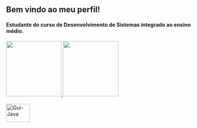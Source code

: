 ## Bem vindo ao meu perfil!
#### Estudante do curso de Desenvolvimento de Sistemas integrado ao ensino médio.
<div>
    <a href="https://github.com/guilhermegarrote">
    <img height="150em" src="https://github-readme-stats-ten-gilt.vercel.app/api?username=guilhermegarrote&show_icons=true&theme=dark#gh-dark-mode-only&count_private=true">
    <img height="150em" src="https://github-readme-stats-ten-gilt.vercel.app/api/top-langs/?username=guilhermegarrote&layout=compact&theme=dark#gh-dark-mode-only">
</div>
<div style="display: inline_block"><br>
  <img align="center" alt="Gui-Java" height="50" width="64" src="https://icongr.am/devicon/java-original.svg?size=128&color=currentColor">
</div>
